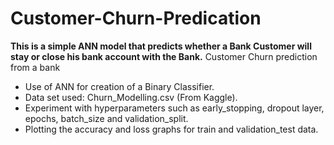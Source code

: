 # Customer-Churn-Predication
**This is a simple ANN model that predicts whether a Bank Customer will stay or close his bank account with the Bank.**
Customer Churn prediction from a bank
- Use of ANN for creation of a Binary Classifier.
- Data set used: Churn_Modelling.csv (From Kaggle).
- Experiment with hyperparameters such as early_stopping, dropout layer, epochs, batch_size and validation_split.
- Plotting the accuracy and loss graphs for train and validation_test data.
